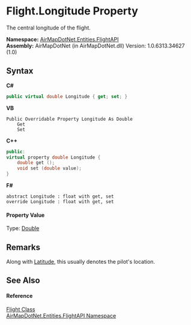 # Flight.Longitude Property 
 

The central longitude of the flight.

**Namespace:**&nbsp;<a href="a60d18d4-c6d0-7461-9b94-22e39530ec94">AirMapDotNet.Entities.FlightAPI</a><br />**Assembly:**&nbsp;AirMapDotNet (in AirMapDotNet.dll) Version: 1.0.6313.34627 (1.0)

## Syntax

**C#**<br />
``` C#
public virtual double Longitude { get; set; }
```

**VB**<br />
``` VB
Public Overridable Property Longitude As Double
	Get
	Set
```

**C++**<br />
``` C++
public:
virtual property double Longitude {
	double get ();
	void set (double value);
}
```

**F#**<br />
``` F#
abstract Longitude : float with get, set
override Longitude : float with get, set
```


#### Property Value
Type: <a href="http://msdn2.microsoft.com/en-us/library/643eft0t" target="_blank">Double</a>

## Remarks
Along with <a href="4d312d39-3b4f-5a6d-5176-e3a6b04155a7">Latitude</a>, this usually denotes the pilot's location.

## See Also


#### Reference
<a href="16017ca6-d6d5-98b0-eb53-d143094611b5">Flight Class</a><br /><a href="a60d18d4-c6d0-7461-9b94-22e39530ec94">AirMapDotNet.Entities.FlightAPI Namespace</a><br />
